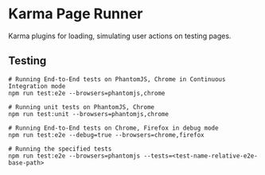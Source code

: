 Karma Page Runner
===========================

Karma plugins for loading, simulating user actions on testing pages.

## Testing

```
# Running End-to-End tests on PhantomJS, Chrome in Continuous Integration mode
npm run test:e2e --browsers=phantomjs,chrome

# Running unit tests on PhantomJS, Chrome
npm run test:unit --browsers=phantomjs,chrome

# Running End-to-End tests on Chrome, Firefox in debug mode
npm run test:e2e --debug=true --browsers=chrome,firefox

# Running the specified tests
npm run test:e2e --browsers=phantomjs --tests=<test-name-relative-e2e-base-path>
```
